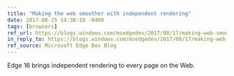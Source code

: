 ```yaml
---
title: "Making the web smoother with independent rendering"
date: 2017-08-25 14:38:19 -0400
tags: [browsers]
ref_url: https://blogs.windows.com/msedgedev/2017/08/17/making-web-smoother-independent-rendering/
in_reply_to: https://blogs.windows.com/msedgedev/2017/08/17/making-web-smoother-independent-rendering/
ref_source: Microsoft Edge Dev Blog
---
```


Edge 16 brings independent rendering to every page on the Web.
